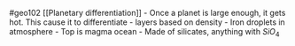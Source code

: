#geo102
 [[Planetary differentiation]]
	- Once a planet is large enough, it gets hot. This cause it to differentiate
		- layers based on density
			- Iron droplets in atmosphere
			-  Top is magma ocean
				- Made of silicates, anything with $SiO_4$